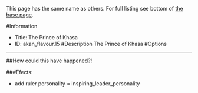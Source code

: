 This page has the same name as others. For full listing see bottom of [the base page](the_prince_of_khasa22.md).

#Information
 - Title: The Prince of Khasa
 - ID: akan_flavour.15
#Description
The Prince of Khasa
#Options

___
##How could this have happened?!

###Efects:<ul><li>add ruler personality = inspiring_leader_personality</li></ul>
